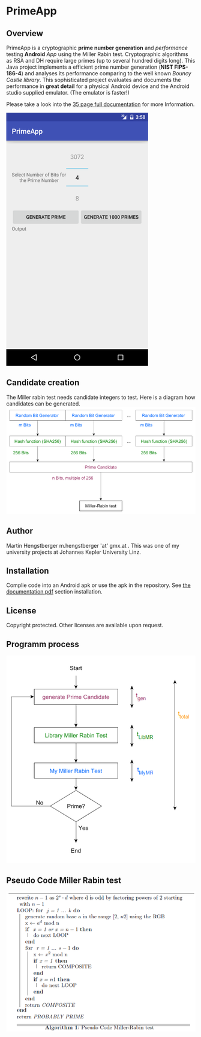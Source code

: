 # PrimeApp
## Overview
PrimeApp is a cryptographic **prime number generation** and _performance_ testing **Android** *App* using the Miller Rabin test.
Cryptographic algorithms as RSA and DH require large primes (up to several hundred digits long). This Java project implements a efficient prime number generation (**NIST FIPS-186-4**) and analyses its performance comparing to the well known _Bouncy Castle library_. This sophisticated project evaluates and documents the performance in **great detail** for a physical Android device and the Android studio supplied emulator. (The emulator is faster!)

Please take a look into the [35 page full documentation](https://github.com/hengxti/PrimeApp/blob/master/Prime_Generation_v2_Documentation.pdf) for more Information.

![Screenshot](https://github.com/hengxti/PrimeApp/blob/master/Screenshot_20160903-1814292.png)

## Candidate creation
The Miller rabin test needs candidate integers to test. Here is a diagram how candidates can be generated.
![diagramm](https://github.com/hengxti/PrimeApp/blob/master/generation.png)

## Author
Martin Hengstberger m.hengstberger 'at' gmx.at . This was one of my university projects at Johannes Kepler University Linz.

## Installation 
Complie code into an Android apk or use the apk in the repository. See [the documentation pdf](https://github.com/hengxti/PrimeApp/blob/master/Prime_Generation_v2_Documentation.pdf) section installation.

## License 
Copyright protected. Other licenses are available upon request.

## Programm process
![process](https://github.com/hengxti/PrimeApp/blob/master/process.png)

## Pseudo Code Miller Rabin test
![peseudocode](https://github.com/hengxti/PrimeApp/blob/master/pseudocode.png)

